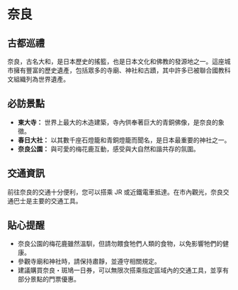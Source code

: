# 奈良

## 古都巡禮

奈良，古名大和，是日本歷史的搖籃，也是日本文化和佛教的發源地之一。這座城市擁有豐富的歷史遺產，包括眾多的寺廟、神社和古蹟，其中許多已被聯合國教科文組織列為世界遺產。

## 必訪景點

- **東大寺：** 世界上最大的木造建築，寺內供奉著巨大的青銅佛像，是奈良的象徵。
- **春日大社：** 以其數千座石燈籠和青銅燈籠而聞名，是日本最重要的神社之一。
- **奈良公園：** 與可愛的梅花鹿互動，感受與大自然和諧共存的氛圍。

## 交通資訊

前往奈良的交通十分便利，您可以搭乘 JR 或近鐵電車抵達。在市內觀光，奈良交通巴士是主要的交通工具。

## 貼心提醒

- 奈良公園的梅花鹿雖然溫馴，但請勿餵食牠們人類的食物，以免影響牠們的健康。
- 參觀寺廟和神社時，請保持肅靜，並遵守相關規定。
- 建議購買奈良・斑鳩一日券，可以無限次搭乘指定區域內的交通工具，並享有部分景點的門票優惠。
